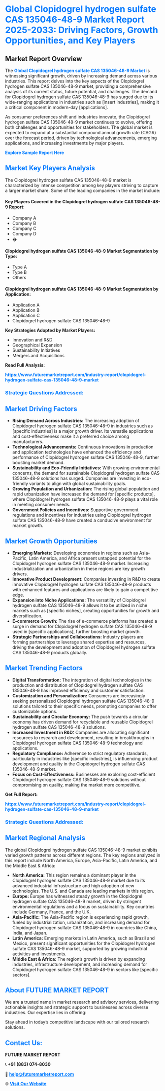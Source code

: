 <h1 style="color: #007BFF;">Global Clopidogrel hydrogen sulfate CAS 135046-48-9 Market Report 2025-2033: Driving Factors, Growth Opportunities, and Key Players</h1>

<section id="overview">
<h2>Market Report Overview</h2>
<p>The <a href="https://www.futuremarketreport.com/industry-report/clopidogrel-hydrogen-sulfate-cas-135046-48-9-market" style="color: #007BFF; text-decoration: none;"><strong>Global Clopidogrel hydrogen sulfate CAS 135046-48-9 Market</strong></a> is witnessing significant growth, driven by increasing demand across various industries. This report delves into the key aspects of the Clopidogrel hydrogen sulfate CAS 135046-48-9 market, providing a comprehensive analysis of its current status, future potential, and challenges. The demand for Clopidogrel hydrogen sulfate CAS 135046-48-9 has surged due to its wide-ranging applications in industries such as [insert industries], making it a critical component in modern-day [applications].</p>
<p>As consumer preferences shift and industries innovate, the Clopidogrel hydrogen sulfate CAS 135046-48-9 market continues to evolve, offering both challenges and opportunities for stakeholders. The global market is expected to expand at a substantial compound annual growth rate (CAGR) over the forecast period, driven by technological advancements, emerging applications, and increasing investments by major players.</p>
</section>

<section id="overview">
<p><a href="https://www.futuremarketreport.com/request-sample/reportId=111914" style="color: #007BFF; text-decoration: none;"><strong>Explore Sample Report Here</strong></a></p>
</section>

<section id="key-players">
<h2 style="color: #007BFF;">Market Key Players Analysis</h2>
<p>The Clopidogrel hydrogen sulfate CAS 135046-48-9 market is characterized by intense competition among key players striving to capture a larger market share. Some of the leading companies in the market include:</p>
<h4>Key Players Covered in the Clopidogrel hydrogen sulfate CAS 135046-48-9 Report:</h4>
<ul><li>Company A</li><li>Company B</li><li>Company C</li><li>Company D</li><li>�</li></ul>
<h4>Clopidogrel hydrogen sulfate CAS 135046-48-9 Market Segmentation by Type:</h4>
<ul><li>Type A</li><li>Type B</li><li>Others</li></ul>

<h4>Clopidogrel hydrogen sulfate CAS 135046-48-9 Market Segmentation by Application:</h4>
<ul><li>Application A</li><li>Application B</li><li>Application C</li><li>Clopidogrel hydrogen sulfate CAS 135046-48-9</li></ul>
<p><strong>Key Strategies Adopted by Market Players:</strong></p>
<ul>
<li>Innovation and R&D</li>
<li>Geographical Expansion</li>
<li>Sustainability Initiatives</li>
<li>Mergers and Acquisitions</li>
</ul>
</section>

<section>
<p><strong>Read Full Analysis: </strong></p><a href="https://www.futuremarketreport.com/industry-report/clopidogrel-hydrogen-sulfate-cas-135046-48-9-market" style="color: #007BFF; text-decoration: none;"><strong>https://www.futuremarketreport.com/industry-report/clopidogrel-hydrogen-sulfate-cas-135046-48-9-market</strong></a>
<h3 style="color: #007BFF;">Strategic Questions Addressed:</h3>
</section>

<section id="driving-factors">
<h2 style="color: #007BFF;">Market Driving Factors</h2>
<ul>
<li><strong>Rising Demand Across Industries:</strong> The increasing adoption of Clopidogrel hydrogen sulfate CAS 135046-48-9 in industries such as [specific industries] is a major growth driver. Its versatile applications and cost-effectiveness make it a preferred choice among manufacturers.</li>
<li><strong>Technological Advancements:</strong> Continuous innovations in production and application technologies have enhanced the efficiency and performance of Clopidogrel hydrogen sulfate CAS 135046-48-9, further boosting market demand.</li>
<li><strong>Sustainability and Eco-Friendly Initiatives:</strong> With growing environmental concerns, the demand for sustainable Clopidogrel hydrogen sulfate CAS 135046-48-9 solutions has surged. Companies are investing in eco-friendly variants to align with global sustainability goals.</li>
<li><strong>Growing Population and Urbanization:</strong> The rising global population and rapid urbanization have increased the demand for [specific products], where Clopidogrel hydrogen sulfate CAS 135046-48-9 plays a vital role in meeting consumer needs.</li>
<li><strong>Government Policies and Incentives:</strong> Supportive government regulations and incentives for industries using Clopidogrel hydrogen sulfate CAS 135046-48-9 have created a conducive environment for market growth.</li>
</ul>
</section>

<section id="growth-opportunities">
<h2 style="color: #007BFF;">Market Growth Opportunities</h2>
<ul>
<li><strong>Emerging Markets:</strong> Developing economies in regions such as Asia-Pacific, Latin America, and Africa present untapped potential for the Clopidogrel hydrogen sulfate CAS 135046-48-9 market. Increasing industrialization and urbanization in these regions are key growth drivers.</li>
<li><strong>Innovative Product Development:</strong> Companies investing in R&D to create innovative Clopidogrel hydrogen sulfate CAS 135046-48-9 products with enhanced features and applications are likely to gain a competitive edge.</li>
<li><strong>Expansion into Niche Applications:</strong> The versatility of Clopidogrel hydrogen sulfate CAS 135046-48-9 allows it to be utilized in niche markets such as [specific niches], creating opportunities for growth and diversification.</li>
<li><strong>E-commerce Growth:</strong> The rise of e-commerce platforms has created a surge in demand for Clopidogrel hydrogen sulfate CAS 135046-48-9 used in [specific applications], further boosting market growth.</li>
<li><strong>Strategic Partnerships and Collaborations:</strong> Industry players are forming partnerships to leverage shared expertise and resources, driving the development and adoption of Clopidogrel hydrogen sulfate CAS 135046-48-9 products globally.</li>
</ul>
</section>

<section id="trending-factors">
<h2 style="color: #007BFF;">Market Trending Factors</h2>
<ul>
<li><strong>Digital Transformation:</strong> The integration of digital technologies in the production and distribution of Clopidogrel hydrogen sulfate CAS 135046-48-9 has improved efficiency and customer satisfaction.</li>
<li><strong>Customization and Personalization:</strong> Consumers are increasingly seeking personalized Clopidogrel hydrogen sulfate CAS 135046-48-9 solutions tailored to their specific needs, prompting companies to offer customizable options.</li>
<li><strong>Sustainability and Circular Economy:</strong> The push towards a circular economy has driven demand for recyclable and reusable Clopidogrel hydrogen sulfate CAS 135046-48-9 solutions.</li>
<li><strong>Increased Investment in R&D:</strong> Companies are allocating significant resources to research and development, resulting in breakthroughs in Clopidogrel hydrogen sulfate CAS 135046-48-9 technology and applications.</li>
<li><strong>Regulatory Compliance:</strong> Adherence to strict regulatory standards, particularly in industries like [specific industries], is influencing product development and quality in the Clopidogrel hydrogen sulfate CAS 135046-48-9 market.</li>
<li><strong>Focus on Cost-Effectiveness:</strong> Businesses are exploring cost-efficient Clopidogrel hydrogen sulfate CAS 135046-48-9 solutions without compromising on quality, making the market more competitive.</li>
</ul>
</section>

<section>
<p><strong>Get Full Report: </strong></p><a href="https://www.futuremarketreport.com/industry-report/clopidogrel-hydrogen-sulfate-cas-135046-48-9-market" style="color: #007BFF; text-decoration: none;"><strong>https://www.futuremarketreport.com/industry-report/clopidogrel-hydrogen-sulfate-cas-135046-48-9-market</strong></a>
<h3 style="color: #007BFF;">Strategic Questions Addressed:</h3>
</section>


<section id="regional-analysis">
<h2 style="color: #007BFF;">Market Regional Analysis</h2>
<p>The global Clopidogrel hydrogen sulfate CAS 135046-48-9 market exhibits varied growth patterns across different regions. The key regions analyzed in this report include North America, Europe, Asia-Pacific, Latin America, and the Middle East & Africa:</p>
<ul>
<li><strong>North America:</strong> This region remains a dominant player in the Clopidogrel hydrogen sulfate CAS 135046-48-9 market due to its advanced industrial infrastructure and high adoption of new technologies. The U.S. and Canada are leading markets in this region.</li>
<li><strong>Europe:</strong> Europe has witnessed steady growth in the Clopidogrel hydrogen sulfate CAS 135046-48-9 market, driven by stringent environmental regulations and a focus on sustainability. Key countries include Germany, France, and the U.K.</li>
<li><strong>Asia-Pacific:</strong> The Asia-Pacific region is experiencing rapid growth, fueled by industrialization, urbanization, and increasing demand for Clopidogrel hydrogen sulfate CAS 135046-48-9 in countries like China, India, and Japan.</li>
<li><strong>Latin America:</strong> Emerging markets in Latin America, such as Brazil and Mexico, present significant opportunities for the Clopidogrel hydrogen sulfate CAS 135046-48-9 market, supported by growing industrial activities and investments.</li>
<li><strong>Middle East & Africa:</strong> The region’s growth is driven by expanding industries, infrastructure development, and increasing demand for Clopidogrel hydrogen sulfate CAS 135046-48-9 in sectors like [specific sectors].</li>
</ul>
</section>

<footer>
<h2 style="color: #007BFF;">About FUTURE MARKET REPORT</h2>
<p>We are a trusted name in market research and advisory services, delivering actionable insights and strategic support to businesses across diverse industries. Our expertise lies in offering:</p>

<p>Stay ahead in today’s competitive landscape with our tailored research solutions.</p>

<h2 style="color: #007BFF;">Contact Us:</h2>
<p><strong>FUTURE MARKET REPORT</strong></p>
<p>📞 <strong>+91 (883) 074-8030</strong></p>
<p>📧 <strong><a href="mailto:help@futuremarketreport.com" style="color: #007BFF;">help@futuremarketreport.com</a></strong></p>
<p>🌐 <strong><a href="https://www.futuremarketreport.com/" style="color: #007BFF;">Visit Our Website</a></strong></p>
</footer>